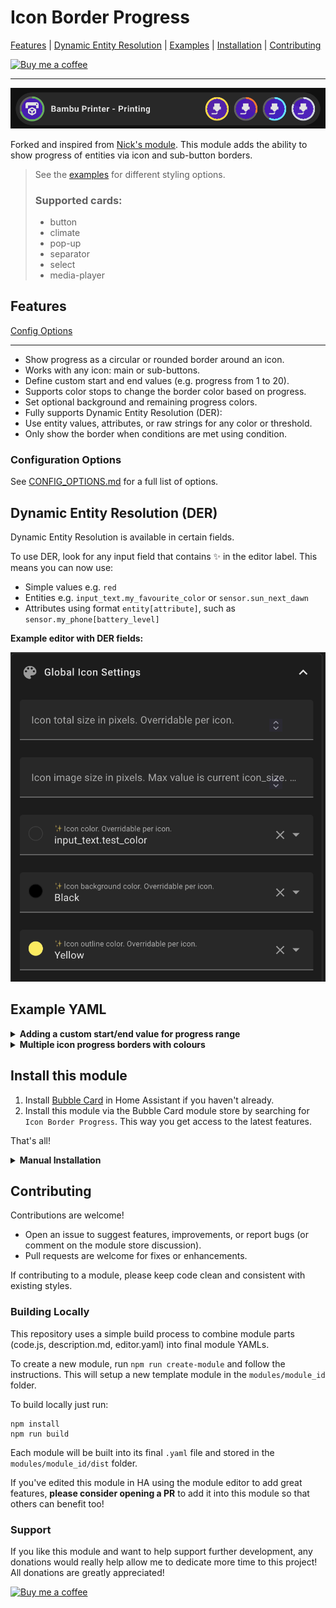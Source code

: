 # Icon Border Progress

[Features](#features) | [Dynamic Entity Resolution](#dynamic-entity-resolution-der) | [Examples](#example-yaml) | [Installation](#install-this-module) | [Contributing](#contributing)

[![Buy me a coffee](https://img.shields.io/badge/Buy_me_a_coffee-yellow?logo=buymeacoffee&logoColor=darkred)](https://buymeacoffee.com/lsmarsden)

---

![icon_border_preview.png](assets/icon_border_preview.png)

Forked and inspired from [Nick's module](https://github.com/Clooos/Bubble-Card/discussions/1296).
This module adds the ability to show progress of entities via icon and sub-button borders.

> See the [examples](#example-yaml) for different styling options.
>
> ### Supported cards:
>
> - button
> - climate
> - pop-up
> - separator
> - select
> - media-player

## Features

[Config Options](#configuration-options)

---

- Show progress as a circular or rounded border around an icon.
- Works with any icon: main or sub-buttons.
- Define custom start and end values (e.g. progress from 1 to 20).
- Supports color stops to change the border color based on progress.
- Set optional background and remaining progress colors.
- Fully supports Dynamic Entity Resolution (DER):
- Use entity values, attributes, or raw strings for any color or threshold.
- Only show the border when conditions are met using condition.

### Configuration Options

See [CONFIG_OPTIONS.md](CONFIG_OPTIONS.md) for a full list of options.

## Dynamic Entity Resolution (DER)

Dynamic Entity Resolution is available in certain fields.

To use DER, look for any input field that contains ✨ in the editor label. This means you can now use:
- Simple values e.g. `red`
- Entities e.g. `input_text.my_favourite_color` or `sensor.sun_next_dawn`
- Attributes using format `entity[attribute]`, such as `sensor.my_phone[battery_level]`

**Example editor with DER fields:**

![DER_inputs](../templates/assets/DER%20inputs.png)

## Example YAML

  <details>
    <summary><strong>Adding a custom start/end value for progress range</strong></summary>

```yaml
icon_border_progress:
   - button: sub-button-1
     source: sensor.saros_10_battery
     start: 0
     end: 200
     color_stops:
        - percent: 0
          color: "#424242"   # Depleted CF
        - percent: 100
          color: "#eeeeee"   # Full CF
     remaining_color: "#222"
     background_color: "#0a0a0a"
```

  </details>


  <details>
    <summary><strong>Multiple icon progress borders with colours</strong></summary>

```yaml
type: custom:bubble-card
card_type: button
button_type: state
entity: sensor.x1c_print_status
icon: mdi:printer-3d
name: Bambu Printer - Printing
sub_button:
  - icon: mdi:printer-3d-nozzle
    show_background: true
  - icon: mdi:printer-3d-nozzle
    show_background: true
  - icon: mdi:printer-3d-nozzle
    show_background: true
  - icon: mdi:printer-3d-nozzle
    show_background: true
modules:
  - default
  - icon_border_progress
icon_border_progress:
  - button: main
    source: sensor.x1c_print_progress
    color_stops:
      "1":
        percent: 0
        color: "green"
    background_color: "#2c2c2c"
    remaining_color: "#444"
  - button: sub-button-1
    source: sensor.filament_pla_level
    interpolate_colors: true
    color_stops:
      "0":
        percent: 0
        color: "#bfa640"
      "1":
        percent: 100
        color: "#ffd600"
    background_color: "#2c2c2c"
    remaining_color: "#444"
  - button: sub-button-2
    source: sensor.sensor.filament_abs_level
    interpolate_colors: true
    color_stops:
      "1":
        percent: 100
        color: "#ff6f00"
    background_color: "#2c2c2c"
    remaining_color: "#444"
  - button: sub-button-3
    source: sensor.sensor.filament_petg_level
    interpolate_colors: true
    color_stops:
      - percent: 0
        color: "#00e5ff"
    background_color: "#2c2c2c"
    remaining_color: "#444"
  - button: sub-button-4
    source: sensor.sensor.filament_cf_level
    interpolate_colors: true
    color_stops:
      - percent: 0
        color: "#cfd8dc"
    background_color: "#2c2c2c"
    remaining_color: "#444"

```
  </details>


## Install this module

1. Install [Bubble Card](https://github.com/Clooos/Bubble-Card) in Home Assistant if you haven't already.
2. Install this module via the Bubble Card module store by searching for `Icon Border Progress`. This way you get access to
   the latest features.

That's all!

<details><summary><strong>Manual Installation</strong></summary>

Built modules are available in the `modules/icon_border_progress/dist/` folder for manual installation.

To install the built YAML directly, go to the module store and use the 'Import from YAML' option, then paste the built
module inside.

</details>

## Contributing

Contributions are welcome!

- Open an issue to suggest features, improvements, or report bugs (or comment on the module store discussion).
- Pull requests are welcome for fixes or enhancements.

If contributing to a module, please keep code clean and consistent with existing styles.

### Building Locally

This repository uses a simple build process to combine module parts (code.js, description.md, editor.yaml) into final
module YAMLs.

To create a new module, run `npm run create-module` and follow the instructions. This will setup
a new template module in the `modules/module_id` folder.

To build locally just run:

```
npm install
npm run build
```

Each module will be built into its final `.yaml` file and stored in the `modules/module_id/dist` folder.

If you've edited this module in HA using the module editor to add great features, **please consider
opening a PR** to add it into this module so that others can benefit too!

### Support

If you like this module and want to help support further development, any donations
would really help allow me to dedicate more time to this project! All donations are greatly appreciated!

[![Buy me a coffee](https://img.shields.io/badge/Buy_me_a_coffee-yellow?logo=buymeacoffee&logoColor=darkred)](https://buymeacoffee.com/lsmarsden)
